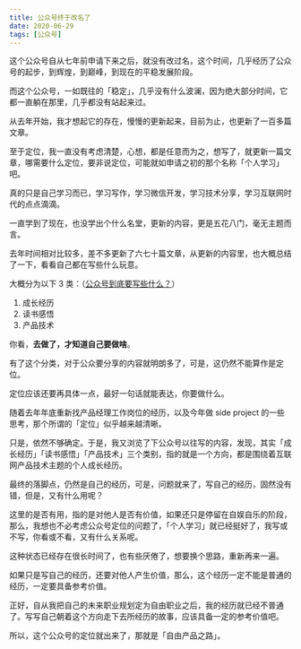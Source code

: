 ```yaml
---
title: 公众号终于改名了
date: 2020-06-29
tags: [公众号]
---
```


这个公众号自从七年前申请下来之后，就没有改过名，这个时间，几乎经历了公众号的起步，到辉煌，到巅峰，到现在的平稳发展阶段。

而这个公众号，一如既往的「稳定」，几乎没有什么波澜，因为绝大部分时间，它都一直躺在那里，几乎都没有站起来过。

从去年开始，我才想起它的存在，慢慢的更新起来，目前为止，也更新了一百多篇文章。

至于定位，我一直没有考虑清楚，心想，都是任意而为之，想写了，就更新一篇文章，哪需要什么定位，要非说定位，可能就如申请之初的那个名称「个人学习」吧。

真的只是自己学习而已，学习写作，学习微信开发，学习技术分享，学习互联网时代的点点滴滴。

一直学到了现在，也没学出个什么名堂，更新的内容，更是五花八门，毫无主题而言。

去年时间相对比较多，差不多更新了六七十篇文章，从更新的内容里，也大概总结了一下，看看自己都在写些什么玩意。

大概分为以下 3 类：（[公众号到底要写些什么？](https://mp.weixin.qq.com/s/yz8AyWCJgsOKcIsrUzeHcQ )）


1. 成长经历
2. 读书感悟
3. 产品技术

你看，**去做了，才知道自己要做啥**。

有了这个分类，对于公众要分享的内容就明朗多了，可是，这仍然不能算作是定位。

定位应该还要再具体一点，最好一句话就能表达，你要做什么。

随着去年年底重新找产品经理工作岗位的经历，以及今年做 side project 的一些思考，那个所谓的「定位」似乎越来越清晰。

只是，依然不够确定。于是，我又浏览了下公众号以往写的内容，发现，其实「成长经历」「读书感悟」「产品技术」三个类别，指的就是一个方向，都是围绕着互联网产品技术主题的个人成长经历。

最终的落脚点，仍然是自己的经历，可是，问题就来了，写自己的经历，固然没有错，但是，又有什么用呢？

这里的是否有用，指的是对他人是否有价值，如果还只是停留在自娱自乐的阶段，那么，我想也不必考虑公众号定位的问题了，「个人学习」就已经挺好了，我写或不写，你看或不看，又有什么关系呢。

这种状态已经存在很长时间了，也有些厌倦了，想要换个思路，重新再来一遍。

如果只是写自己的经历，还要对他人产生价值，那么，这个经历一定不能是普通的经历，一定要具备参考价值。

正好，自从我把自己的未来职业规划定为自由职业之后，我的经历就已经不普通了。写写自己朝着这个方向走下去所经历的故事，应该具备一定的参考价值吧。

所以，这个公众号的定位就出来了，那就是「自由产品之路」。

